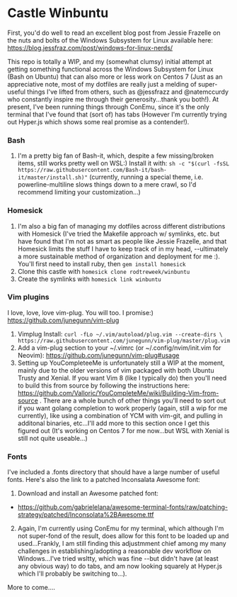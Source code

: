 # Castle Winbuntu

First, you'd do well to read an excellent blog post from Jessie Frazelle on the nuts and bolts of the Windows Subsystem for Linux available here: https://blog.jessfraz.com/post/windows-for-linux-nerds/

This repo is totally a WIP, and my (somewhat clumsy) initial attempt at getting something functional across the Windows Subsystem for Linux (Bash on Ubuntu) that can also more or less work on Centos 7 (Just as an appreciative note, most of my dotfiles are really just a melding of super-useful things I've lifted from others, such as @jessfrazz and @natemccurdy who constantly inspire me through their generosity...thank you both!). At present, I've been running things through ConEmu, since it's the only terminal that I've found that (sort of) has tabs (However I'm currently trying out Hyper.js which shows some real promise as a contender!).

### Bash

1. I'm a pretty big fan of Bash-it, which, despite a few missing/broken items, still works pretty well on WSL:)  Install it with: `sh -c "$(curl -fsSL https://raw.githubusercontent.com/Bash-it/bash-it/master/install.sh)"` (currently, running a special theme, i.e. powerline-multiline slows things down to a mere crawl, so I'd recommend limiting your customization...)


### Homesick

1. I'm also a big fan of managing my dotfiles across different distributions with Homesick (I've tried the Makefile approach w/ symlinks, etc. but have found that I'm not as smart as people like Jessie Frazelle, and that Homesick limits the stuff I have to keep track of in my head, --ultimately a more sustainable method of organization and deployment for me :). You'll first need to install ruby, then `gem install homesick`
1. Clone this castle with `homesick clone rodtreweek/winbuntu`
1. Create the symlinks with `homesick link winbuntu`

### Vim plugins

I love, love, love vim-plug. You will too. I promise:)
https://github.com/junegunn/vim-plug

1. Vimplug Install: `curl -fLo ~/.vim/autoload/plug.vim --create-dirs \
    https://raw.githubusercontent.com/junegunn/vim-plug/master/plug.vim`
1. Add a vim-plug section to your ~/.vimrc (or ~/.config/nvim/init.vim for Neovim):
https://github.com/junegunn/vim-plug#usage
1. Setting up YouCompleteeMe is unfortunately still a WIP at the moment, mainly due to the older versions of vim packaged with both Ubuntu Trusty and Xenial. If you want Vim 8 (like I typically do) then you'll need to build this from source by following the instructions here: https://github.com/Valloric/YouCompleteMe/wiki/Building-Vim-from-source . There are a whole bunch of other things you'll need to sort out if you want golang completion to work properly (again, still a wip for me currently), like using a combination of YCM with vim-git, and pulling in additonal binaries, etc...I'll add more to this section once I get this figured out (It's working on Centos 7 for me now...but WSL with Xenial is still not quite useable...)
    

### Fonts

I've included a .fonts directory that should have a large number of useful fonts.  Here's also the link to a patched Inconsalata Awesome font:

1. Download and install an Awesome patched font:
  * <https://github.com/gabrielelana/awesome-terminal-fonts/raw/patching-strategy/patched/Inconsolata%2BAwesome.ttf>
2. Again, I'm currently using ConEmu for my terminal, which although I'm not super-fond of the result, does allow for this font to be loaded up and used...Frankly, I am still finding this adjustmment chief among my many challenges in establishing/adopting a reasonable dev workflow on Windows...I've tried wsltty, which was fine --but didn't have (at least any obvious way) to do tabs, and am now looking squarely at Hyper.js which  I'll probably be switching to...).



More to come....

